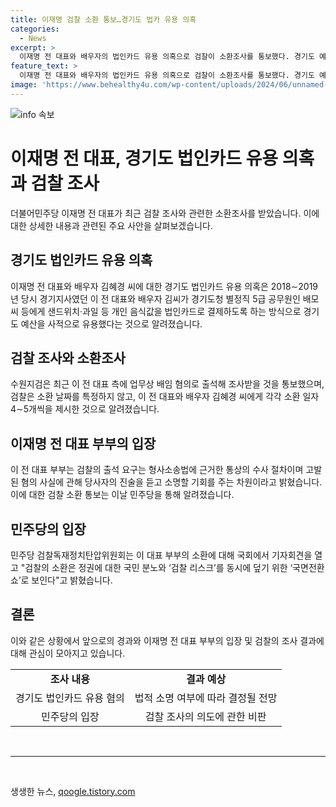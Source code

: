 ```yaml
---
title: 이재명 검찰 소환 통보…경기도 법카 유용 의혹
categories:
  - News
excerpt: >
  이재명 전 대표와 배우자의 법인카드 유용 의혹으로 검찰이 소환조사를 통보했다. 경기도 예산을 사적으로 유용한 혐의로 1심 속행 공판에 출석한 이재명 전 대표가 4일, 부부에게 업무상 배임 혐의로 출석해 조사받을 예정이다. 이와 관련, 민주당은 국회에서 검찰에 대한 탄핵소추안을 제출한 직후인 시점에 검찰의 소환 행위를 리스크 도피로 해석하며 비판하고 있다.
feature_text: >
  이재명 전 대표와 배우자의 법인카드 유용 의혹으로 검찰이 소환조사를 통보했다. 경기도 예산을 사적으로 유용한 혐의로 1심 속행 공판에 출석한 이재명 전 대표가 4일, 부부에게 업무상 배임 혐의로 출석해 조사받을 예정이다. 이와 관련, 민주당은 국회에서 검찰에 대한 탄핵소추안을 제출한 직후인 시점에 검찰의 소환 행위를 리스크 도피로 해석하며 비판하고 있다.
image: 'https://www.behealthy4u.com/wp-content/uploads/2024/06/unnamed-file.png'
---
```


<p><img src="https://www.behealthy4u.com/wp-content/uploads/2024/06/unnamed-file.png" alt="info 속보" /></p>

<h1 data-ke-size="size26">이재명 전 대표, 경기도 법인카드 유용 의혹과 검찰 조사</h1>

<p data-ke-size="size16">더불어민주당 이재명 전 대표가 최근 검찰 조사와 관련한 소환조사를 받았습니다. 이에 대한 상세한 내용과 관련된 주요 사안을 살펴보겠습니다.</p>

<h2 data-ke-size="size26">경기도 법인카드 유용 의혹</h2>

<p data-ke-size="size16">이재명 전 대표와 배우자 김혜경 씨에 대한 경기도 법인카드 유용 의혹은 2018∼2019년 당시 경기지사였던 이 전 대표와 배우자 김씨가 경기도청 별정직 5급 공무원인 배모씨 등에게 샌드위치·과일 등 개인 음식값을 법인카드로 결제하도록 하는 방식으로 경기도 예산을 사적으로 유용했다는 것으로 알려졌습니다.</p>

<h2 data-ke-size="size26">검찰 조사와 소환조사</h2>

<p data-ke-size="size16">수원지검은 최근 이 전 대표 측에 업무상 배임 혐의로 출석해 조사받을 것을 통보했으며, 검찰은 소환 날짜를 특정하지 않고, 이 전 대표와 배우자 김혜경 씨에게 각각 소환 일자 4∼5개씩을 제시한 것으로 알려졌습니다.</p>

<h2 data-ke-size="size26">이재명 전 대표 부부의 입장</h2>

<p data-ke-size="size16">이 전 대표 부부는 검찰의 출석 요구는 형사소송법에 근거한 통상의 수사 절차이며 고발된 혐의 사실에 관해 당사자의 진술을 듣고 소명할 기회를 주는 차원이라고 밝혔습니다. 이에 대한 검찰 소환 통보는 이날 민주당을 통해 알려졌습니다.</p>

<h2 data-ke-size="size26">민주당의 입장</h2>

<p data-ke-size="size16">민주당 검찰독재정치탄압위원회는 이 대표 부부의 소환에 대해 국회에서 기자회견을 열고 "검찰의 소환은 정권에 대한 국민 분노와 ‘검찰 리스크’를 동시에 덮기 위한 ‘국면전환 쇼’로 보인다"고 밝혔습니다.</p>

<h2 data-ke-size="size26">결론</h2>

<p data-ke-size="size16">이와 같은 상황에서 앞으로의 경과와 이재명 전 대표 부부의 입장 및 검찰의 조사 결과에 대해 관심이 모아지고 있습니다.</p>

<table style="width: 710px; height: 123px;">
<tbody>
<tr>
<td style="text-align: center; height: 17px;"><b>조사 내용</b></td>
<td style="text-align: center; height: 17px;"><b>결과 예상</b></td>
</tr>
<tr>
<td style="text-align: center; height: 17px;">경기도 법인카드 유용 혐의</td>
<td style="text-align: center; height: 17px;">법적 소명 여부에 따라 결정될 전망</td>
</tr>
<tr>
<td style="text-align: center; height: 17px;">민주당의 입장</td>
<td style="text-align: center; height: 17px;">검찰 조사의 의도에 관한 비판</td>
</tr>
</tbody>
</table>

<hr data-ke-size="size16">

<p data-ke-size="size16">&nbsp;</p>
생생한 뉴스, <a href="https://qoogle.tistory.com" rel="dofollow">qoogle.tistory.com</a>


